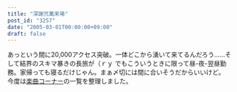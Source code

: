 ```yaml
---
title: "深謝弐萬来場"
post_id: "3257"
date: "2005-03-01T00:00:00+09:00"
draft: false
---
```



あっという間に20,000アクセス突破。一体どこから湧いて来てるんだろう……そして結界のスキマ暴きの長旅が（ｒｙ でもこういうときに限って昼-夜-翌昼勤務。家帰っても寝るだけじゃん。まぁ〆切には間に合いそうだからいいけど。 今度は[楽曲コーナー](/category/products/musics)の一覧を整理しました。

